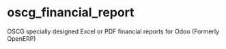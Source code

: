 oscg_financial_report
=====================

OSCG specially designed Excel or PDF financial reports for Odoo (Formerly OpenERP) 
